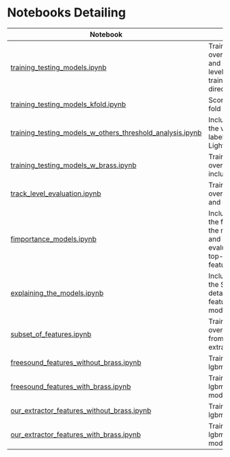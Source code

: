 # Notebooks Detailing

|           Notebook      |                            Description                          |
|-----------------------|---------------------------------------------------------------|
| [training_testing_models.ipynb](./training_testing_models.ipynb)  | Trains a LightGBM model over a given data partition and evaluates it a sample level. It will also save the trained models in `models` directory. |
| [training_testing_models_kfold.ipynb](./training_testing_models_kfold.ipynb)  | Score ML models over a k-fold data partition. |
| [training_testing_models_w_others_threshold_analysis.ipynb](./training_testing_models_w_others_threshold_analysis.ipynb)  | Includes an analysis about the variation of the other-label threshold for the LightGBM model. |
| [training_testing_models_w_brass.ipynb](./training_testing_models_w_brass.ipynb)  | Trains a LightGBM model over a data partition including a new class brass. |
| [track_level_evaluation.ipynb](./track_level_evaluation.ipynb)  | Trains a LightGBM model over a given data partition and evaluates it a track level. |
| [fimportance_models.ipynb](./fimportance_models.ipynb)  | Includes an analysis about the feature importance of the models (RF, XGBoost and LightGBM) and evaluates then using only top-k most important features. |
| [explaining_the_models.ipynb](./explaining_the_models.ipynb)  | Includes an analysis using the SHAP library to obtain detailied information about feature importance for the models. |
| [subset_of_features.ipynb](./subset_of_features.ipynb)  | Trains a LightGBM model over the features extracted from our own Essentia extractor. |
| [freesound_features_without_brass.ipynb](./freesound_features_without_brass.ipynb) | Trains the lgbm_fe_rs_271023 model |
| [freesound_features_with_brass.ipynb](./freesound_features_with_brass.ipynb) | Trains the lgbm_fe_rs_wbrass_271023 model |
| [our_extractor_features_without_brass.ipynb](./our_extractor_features_without_brass.ipynb) | Trains the lgbm_oe_rs_271023 model |
| [our_extractor_features_with_brass.ipynb](./our_extractor_features_with_brass.ipynb) | Trains the lgbm_oe_rs_wbrass_271023 model |